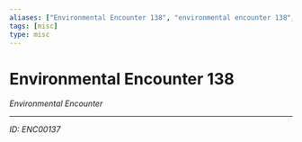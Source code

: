 ```yaml
---
aliases: ["Environmental Encounter 138", "environmental encounter 138", "138 Encounter Environmental"]
tags: [misc]
type: misc
---
```


# Environmental Encounter 138

*Environmental Encounter*

---
*ID: ENC00137*